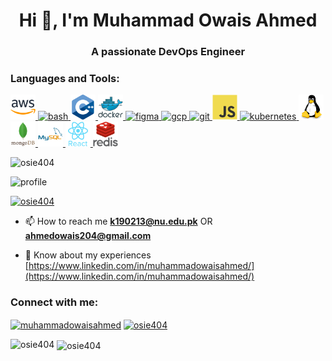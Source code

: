 <h1 align="center">Hi 👋, I'm Muhammad Owais Ahmed</h1>
<h3 align="center">A passionate DevOps Engineer </h3>
<h3 align="left">Languages and Tools:</h3>

<p align="left"> <a href="https://aws.amazon.com" target="_blank" rel="noreferrer"> <img src="https://raw.githubusercontent.com/devicons/devicon/master/icons/amazonwebservices/amazonwebservices-original-wordmark.svg" alt="aws" width="40" height="40"/> </a> <a href="https://www.gnu.org/software/bash/" target="_blank" rel="noreferrer"> <img src="https://www.vectorlogo.zone/logos/gnu_bash/gnu_bash-icon.svg" alt="bash" width="40" height="40"/> </a> <a href="https://www.w3schools.com/cpp/" target="_blank" rel="noreferrer"> <img src="https://raw.githubusercontent.com/devicons/devicon/master/icons/cplusplus/cplusplus-original.svg" alt="cplusplus" width="40" height="40"/> </a> <a href="https://www.docker.com/" target="_blank" rel="noreferrer"> <img src="https://raw.githubusercontent.com/devicons/devicon/master/icons/docker/docker-original-wordmark.svg" alt="docker" width="40" height="40"/> </a> <a href="https://www.figma.com/" target="_blank" rel="noreferrer"> <img src="https://www.vectorlogo.zone/logos/figma/figma-icon.svg" alt="figma" width="40" height="40"/> </a> <a href="https://cloud.google.com" target="_blank" rel="noreferrer"> <img src="https://www.vectorlogo.zone/logos/google_cloud/google_cloud-icon.svg" alt="gcp" width="40" height="40"/> </a> <a href="https://git-scm.com/" target="_blank" rel="noreferrer"> <img src="https://www.vectorlogo.zone/logos/git-scm/git-scm-icon.svg" alt="git" width="40" height="40"/> </a> <a href="https://developer.mozilla.org/en-US/docs/Web/JavaScript" target="_blank" rel="noreferrer"> <img src="https://raw.githubusercontent.com/devicons/devicon/master/icons/javascript/javascript-original.svg" alt="javascript" width="40" height="40"/> </a> <a href="https://kubernetes.io" target="_blank" rel="noreferrer"> <img src="https://www.vectorlogo.zone/logos/kubernetes/kubernetes-icon.svg" alt="kubernetes" width="40" height="40"/> </a> <a href="https://www.linux.org/" target="_blank" rel="noreferrer"> <img src="https://raw.githubusercontent.com/devicons/devicon/master/icons/linux/linux-original.svg" alt="linux" width="40" height="40"/> </a> <a href="https://www.mongodb.com/" target="_blank" rel="noreferrer"> <img src="https://raw.githubusercontent.com/devicons/devicon/master/icons/mongodb/mongodb-original-wordmark.svg" alt="mongodb" width="40" height="40"/> </a> <a href="https://www.mysql.com/" target="_blank" rel="noreferrer"> <img src="https://raw.githubusercontent.com/devicons/devicon/master/icons/mysql/mysql-original-wordmark.svg" alt="mysql" width="40" height="40"/> </a> <a href="https://reactjs.org/" target="_blank" rel="noreferrer"> <img src="https://raw.githubusercontent.com/devicons/devicon/master/icons/react/react-original-wordmark.svg" alt="react" width="40" height="40"/> </a> <a href="https://redis.io" target="_blank" rel="noreferrer"> <img src="https://raw.githubusercontent.com/devicons/devicon/master/icons/redis/redis-original-wordmark.svg" alt="redis" width="40" height="40"/> </a> </p>

<p align="left"> <img src="https://komarev.com/ghpvc/?username=osie404&label=Profile%20views&color=0e75b6&style=flat" alt="osie404" /> </p>

![profile](https://github.com/osie404/osie404/assets/110997551/f8e7ac91-dbf9-416c-a45a-3e5a673adb62)


<p align="left"> <a href="https://github.com/ryo-ma/github-profile-trophy"><img src="https://github-profile-trophy.vercel.app/?username=osie404" alt="osie404" /></a> </p>

- 📫 How to reach me **k190213@nu.edu.pk** OR **ahmedowais204@gmail.com**

- 📄 Know about my experiences [https://www.linkedin.com/in/muhammadowaisahmed/](https://www.linkedin.com/in/muhammadowaisahmed/)

<h3 align="left">Connect with me:</h3>
<p align="left">
<a href="https://linkedin.com/in/muhammadowaisahmed" target="blank"><img align="center" src="https://raw.githubusercontent.com/rahuldkjain/github-profile-readme-generator/master/src/images/icons/Social/linked-in-alt.svg" alt="muhammadowaisahmed" height="30" width="40" /></a>
<a href="https://www.leetcode.com/osie404" target="blank"><img align="center" src="https://raw.githubusercontent.com/rahuldkjain/github-profile-readme-generator/master/src/images/icons/Social/leet-code.svg" alt="osie404" height="30" width="40" /></a>
</p>



<p><img align="left" src="https://github-readme-stats.vercel.app/api/top-langs?username=osie404&show_icons=true&locale=en&layout=compact" alt="osie404" /></p>

<p>&nbsp;<img align="center" src="https://github-readme-stats.vercel.app/api?username=osie404&show_icons=true&locale=en" alt="osie404" /></p>
